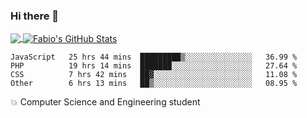 ### Hi there 👋
<a href="https://github.com/fabiovincenzi/fabiovincenzi">
  <img align="center" src="https://github-readme-stats.vercel.app/api/top-langs/?username=fabiovincenzi&title_color=ffffff&text_color=c9cacc&icon_color=2bbc8a&bg_color=1d1f21&langs_count=3" />
</a>
<a href="https://github.com/fabiovincenzi/fabiovincenzi">
  <img align="center" src="https://github-readme-stats.vercel.app/api?username=fabiovincenzi&show_icons=true&line_height=27&count_private=true&title_color=ffffff&text_color=c9cacc&icon_color=2bbc8a&bg_color=1d1f21" alt="Fabio's GitHub Stats" />
</a>
<!--START_SECTION:waka-->

```text
JavaScript   25 hrs 44 mins  █████████▒░░░░░░░░░░░░░░░   36.99 %
PHP          19 hrs 14 mins  ███████░░░░░░░░░░░░░░░░░░   27.64 %
CSS          7 hrs 42 mins   ██▓░░░░░░░░░░░░░░░░░░░░░░   11.08 %
Other        6 hrs 13 mins   ██▒░░░░░░░░░░░░░░░░░░░░░░   08.95 %
```

<!--END_SECTION:waka-->

:boom: Computer Science and Engineering student
